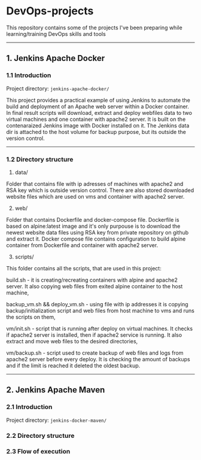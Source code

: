 # DevOps-projects
This repository contains some of the projects I've been preparing while learning/training DevOps skills and tools

---

## 1. Jenkins Apache Docker
### 1.1 Introduction

Project directory: `jenkins-apache-docker/`

This project provides a practical example of using Jenkins to automate the build and deployment of an Apache web server within a Docker container. In final result scripts will download, extract and deploy webfiles data to two virtual machines and one container with apache2 server. It is built on the contenaraized Jenkins image with Docker installed on it. The Jenkins data dir is attached to the host volume for backup purpose, but its outside the version control.

---
### 1.2 Directory structure

1. data/

Folder that contains file with ip adresses of machines with apache2 and RSA key which is outside version control. There are also stored downloaded website files which are used on vms and container with apache2 server.

2. web/

Folder that contains Dockerfile and docker-compose file. Dockerfile is based on alpine:latest image and it's only purpouse is to download the newest website data files using RSA key from private repository on github and extract it. Docker compose file contains configuration to build alpine container from Dockerfile and container with apache2 server.

3. scripts/

This folder contains all the scripts, that are used in this project:

build.sh - it is creating/recreating containers with alpine and apache2 server. It also copying web files from exited alpine container to the host machine,

backup_vm.sh && deploy_vm.sh - using file with ip addresses it is copying backup/initialization script and web files from host machine to vms and runs the scripts on them,

vm/init.sh - script that is running after deploy on virtual machines. It checks if apache2 server is installed, then if apache2 service is running. It also extract and move web files to the desired directories,

vm/backup.sh - script used to create backup of web files and logs from apache2 server before every deploy. It is checking the amount of backups and if the limit is reached it deleted the oldest backup.

---

## 2. Jenkins Apache Maven
### 2.1 Introduction

Project directory: `jenkins-docker-maven/`

### 2.2 Directory structure


### 2.3 Flow of execution


